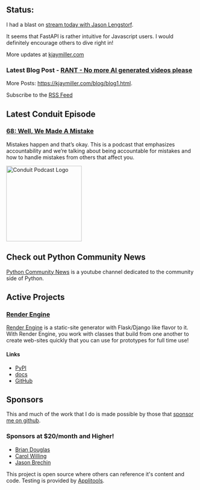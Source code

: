 ## Status:
<p>I had a blast on <a href="https://www.youtube.com/watch?v=6O5NVf0doRo">stream today with Jason Lengstorf</a>. </p>

<p>It seems that FastAPI is rather intuitive for Javascript users. I would definitely encourage others to dive right in!</p>

More updates at [kjaymiller.com](https://kjaymiller.com/microblog/microblog)

### Latest Blog Post - [RANT - No more AI generated videos please](https://kjaymiller.com/blog/rant-no-more-ai-generated-videos-please.html)

More Posts: <https://kjaymiller.com/blog/blog1.html>.

Subscribe to the [RSS Feed](https://kjaymiller.com/allposts.rss)


## Latest Conduit Episode
### [68: Well, We Made A Mistake](http://relay.fm/conduit/68)
Mistakes happen and that’s okay. This is a podcast that emphasizes accountability and we’re talking about being accountable for mistakes and how to handle mistakes from others that affect you.

<img src="https://kjaymiller.s3-us-west-2.amazonaws.com/images/conduit_artwork.png" height="200" width="200" alt="Conduit Podcast Logo"/>

## Check out Python Community News
[Python Community News](https://youtube.com/@pycommunitynews) is a youtube channel dedicated to the community side of Python.

## Active Projects

### [Render Engine]
[Render Engine] is a static-site generator with Flask/Django like flavor to it.
With Render Engine, you work with classes that build from one another to create
web-sites quickly that you can use for prototypes for full time use!

#### Links
- [PyPI](https://pypi.org/project/render-engine)
- [docs](https://render-engine.readthedocs.io)
- [GitHub](https://github.com/kjaymiller/render_engine)

## Sponsors
This and much of the work that I do is made possible by those that [sponsor me
on github](https://github.com/sponsors/kjaymiller).

### Sponsors at $20/month and Higher!
- [Brian Douglas](https://github.com/bdougie)
- [Carol Willing](https://github.com/willingc)
- [Jason Brechin](https://github.com/brechin)


This project is open source where others can reference it's content and code. Testing is provided by [Applitools](https://www.applitools.com/).


[Render Engine]: https://render-engine.readthedocs.io